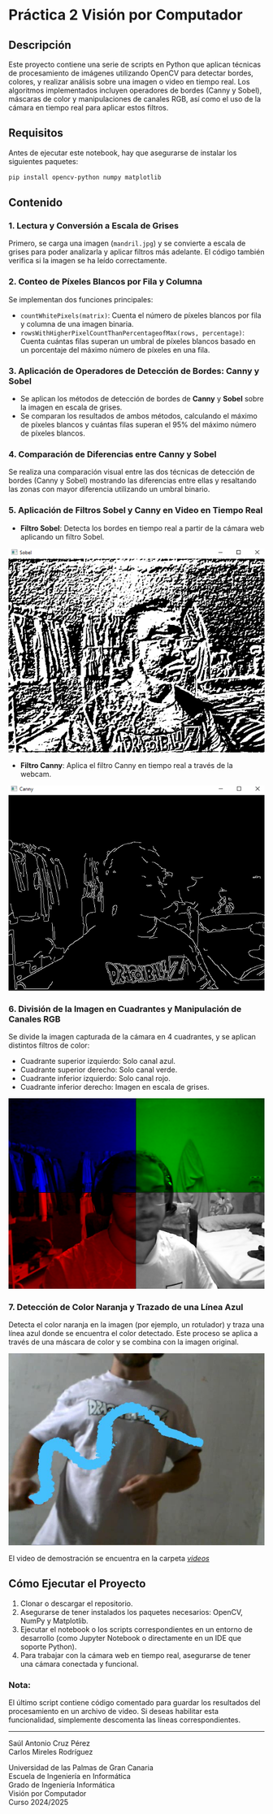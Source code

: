 # Práctica 2 Visión por Computador

## Descripción
Este proyecto contiene una serie de scripts en Python que aplican técnicas de procesamiento de imágenes utilizando OpenCV para detectar bordes, colores, y realizar análisis sobre una imagen o video en tiempo real. Los algoritmos implementados incluyen operadores de bordes (Canny y Sobel), máscaras de color y manipulaciones de canales RGB, así como el uso de la cámara en tiempo real para aplicar estos filtros.

## Requisitos
Antes de ejecutar este notebook, hay que asegurarse de instalar los siguientes paquetes:

```bash
pip install opencv-python numpy matplotlib
```

## Contenido

### 1. **Lectura y Conversión a Escala de Grises**
Primero, se carga una imagen (`mandril.jpg`) y se convierte a escala de grises para poder analizarla y aplicar filtros más adelante. El código también verifica si la imagen se ha leído correctamente.

### 2. **Conteo de Píxeles Blancos por Fila y Columna**
Se implementan dos funciones principales:
- `countWhitePixels(matrix)`: Cuenta el número de píxeles blancos por fila y columna de una imagen binaria.
- `rowsWithHigherPixelCountThanPercentageofMax(rows, percentage)`: Cuenta cuántas filas superan un umbral de píxeles blancos basado en un porcentaje del máximo número de píxeles en una fila.

### 3. **Aplicación de Operadores de Detección de Bordes: Canny y Sobel**
- Se aplican los métodos de detección de bordes de **Canny** y **Sobel** sobre la imagen en escala de grises.
- Se comparan los resultados de ambos métodos, calculando el máximo de píxeles blancos y cuántas filas superan el 95% del máximo número de píxeles blancos.

### 4. **Comparación de Diferencias entre Canny y Sobel**
Se realiza una comparación visual entre las dos técnicas de detección de bordes (Canny y Sobel) mostrando las diferencias entre ellas y resaltando las zonas con mayor diferencia utilizando un umbral binario.

### 5. **Aplicación de Filtros Sobel y Canny en Video en Tiempo Real**
- **Filtro Sobel**: Detecta los bordes en tiempo real a partir de la cámara web aplicando un filtro Sobel.

![Canny](./fotos/5a.PNG)

- **Filtro Canny**: Aplica el filtro Canny en tiempo real a través de la webcam.

![Sobel](./fotos/5b.PNG)

### 6. **División de la Imagen en Cuadrantes y Manipulación de Canales RGB**
Se divide la imagen capturada de la cámara en 4 cuadrantes, y se aplican distintos filtros de color:
- Cuadrante superior izquierdo: Solo canal azul.
- Cuadrante superior derecho: Solo canal verde.
- Cuadrante inferior izquierdo: Solo canal rojo.
- Cuadrante inferior derecho: Imagen en escala de grises.

![Apartado_6](./fotos/6.PNG)

### 7. **Detección de Color Naranja y Trazado de una Línea Azul**
Detecta el color naranja en la imagen (por ejemplo, un rotulador) y traza una línea azul donde se encuentra el color detectado. Este proceso se aplica a través de una máscara de color y se combina con la imagen original.

![Apartado_7](./fotos/7.jpg)

El video de demostración se encuentra en la carpeta *[videos](videos)*

## Cómo Ejecutar el Proyecto
1. Clonar o descargar el repositorio.
2. Asegurarse de tener instalados los paquetes necesarios: OpenCV, NumPy y Matplotlib.
3. Ejecutar el notebook o los scripts correspondientes en un entorno de desarrollo (como Jupyter Notebook o directamente en un IDE que soporte Python).
4. Para trabajar con la cámara web en tiempo real, asegurarse de tener una cámara conectada y funcional.

### Nota:
El último script contiene código comentado para guardar los resultados del procesamiento en un archivo de video. Si deseas habilitar esta funcionalidad, simplemente descomenta las líneas correspondientes.

---
Saúl Antonio Cruz Pérez  
Carlos Mireles Rodríguez  

Universidad de las Palmas de Gran Canaria  
Escuela de Ingeniería en Informática  
Grado de Ingeniería Informática  
Visión por Computador  
Curso 2024/2025